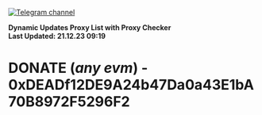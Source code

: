 [![Telegram channel](https://img.shields.io/endpoint?url=https://runkit.io/damiankrawczyk/telegram-badge/branches/master?url=https://t.me/n4z4v0d)](https://t.me/n4z4v0d) 

**Dynamic Updates Proxy List with Proxy Checker**  
**Last Updated: 21.12.23 09:19**

# DONATE (_any evm_) - 0xDEADf12DE9A24b47Da0a43E1bA70B8972F5296F2
